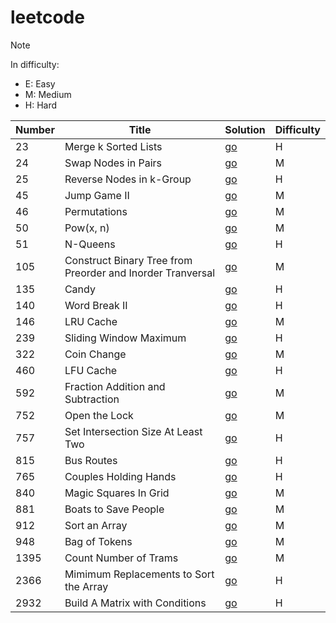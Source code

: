 # leetcode

> [!Note]
> In difficulty:
>
> - E: Easy
> - M: Medium
> - H: Hard
>

| Number | Title | Solution | Difficulty |
| - | - | - | - |
| 23 | Merge k Sorted Lists | [go](/Hard/23%20Merge%20k%20Sorted%20Lists.md) | H |
| 24 | Swap Nodes in Pairs | [go](/Medium/24%20Swap%20Nodes%20in%20Pairs.md) | M |
| 25 | Reverse Nodes in k-Group | [go](/Hard/25%20Reverse%20Nodes%20in%20k-Group.md) | H |
| 45 | Jump Game II | [go](/Medium/45%20Jump%20Game%20II.md) | M |
| 46 | Permutations | [go](/Medium/46%20Permutations.md) | M |
| 50 | Pow(x, n) | [go](/Medium/50%20Pow(x,%20n).md) | M |
| 51 | N-Queens | [go](/Hard/51%20N-Queens.md) | H |
| 105 | Construct Binary Tree from Preorder and Inorder Tranversal | [go](/Medium/105%20Construct%20Binary%20Tree%20from%20Preorder%20and%20Inorder%20Tranversal.md) | M |
| 135 | Candy | [go](/Hard/135%20Candy.md) | H |
| 140 | Word Break II | [go](/Hard/140%20Word%20Break%20II.md) | H |
| 146 | LRU Cache | [go](/Medium/146%20LRU%20Cache.md) | M |
| 239 | Sliding Window Maximum | [go](/Hard/239%20Sliding%20Window%20Maximum.md) | H |
| 322 | Coin Change | [go](/Medium/322%20Coin%20Change.md) | M |
| 460 | LFU Cache | [go](/Hard/460%20LFU%20Cache.md) | H |
| 592 | Fraction Addition and Subtraction | [go](/Medium/592%20Fraction%20Addition%20and%20Subtraction.md) | M |
| 752 | Open the Lock | [go](/Medium/752%20Open%20the%20Lock.md) | M |
| 757 | Set Intersection Size At Least Two | [go](/Hard/757%20Set%20Intersection%20Size%20At%20Least%20Two.md) | H |
| 815 | Bus Routes | [go](/Hard/815%20Bus%20Routes.md) | H |
| 765 | Couples Holding Hands | [go](/Hard/765%20Couples%20Holding%20Hands.md) | H |
| 840 | Magic Squares In Grid | [go](/Medium/840%20Magic%20Squares%20In%20Grid.md) | M |
| 881 | Boats to Save People | [go](/Medium/881%20Boats%20to%20Save%20People.md) | M |
| 912 | Sort an Array | [go](/Medium/912%20Sort%20an%20Array.md) | M |
| 948 | Bag of Tokens | [go](/Medium/948%20Bag%20Of%20Tokens.md) | M |
| 1395 | Count Number of Trams | [go](/Medium/1395%20Count%20Number%20of%20Teams.md) | M |
| 2366 | Mimimum Replacements to Sort the Array | [go](/Hard/2366%20Minimum%20Replacements%20to%20Sort%20the%20Array.md) | H |
| 2932 | Build A Matrix with Conditions | [go](/Hard/2932%20Build%20A%20Matrix%20With%20Conditions.md) | H |
